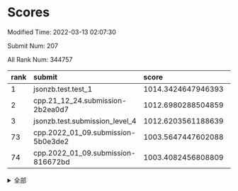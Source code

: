 # Scores

Modified Time: 2022-03-13 02:07:30

Submit Num: 207

All Rank Num: 344757

| rank |               submit               |       score        |       sigma        | pk_num |
| :--- | :--------------------------------- | :----------------- | :----------------- | :----- |
| 1    | jsonzb.test.test_1                 | 1014.3424647946393 | 0.8415116557270699 | 6669   |
| 2    | cpp.21_12_24.submission-2b2ea0d7   | 1012.6980288504859 | 0.7735915787213076 | 6660   |
| 3    | jsonzb.test.submission_level_4     | 1012.6203561188639 | 0.7724868372847006 | 6666   |
| 73   | cpp.2022_01_09.submission-5b0e3de2 | 1003.5647447602088 | 0.7067736666225154 | 6661   |
| 74   | cpp.2022_01_09.submission-816672bd | 1003.4082456808809 | 0.7189360545857555 | 6662   |


<details>
<summary>全部</summary>

| rank |                 submit                 |       score        |       sigma        | pk_num |
| :--- | :------------------------------------- | :----------------- | :----------------- | :----- |
| 1    | jsonzb.test.test_1                     | 1014.3424647946393 | 0.8415116557270699 | 6669   |
| 2    | cpp.21_12_24.submission-2b2ea0d7       | 1012.6980288504859 | 0.7735915787213076 | 6660   |
| 3    | jsonzb.test.submission_level_4         | 1012.6203561188639 | 0.7724868372847006 | 6666   |
| 4    | gobigger.level_3.submission_level_3_42 | 1012.2463893045341 | 0.7713475920294063 | 6658   |
| 5    | gobigger.level_3.submission_level_3_9  | 1011.3709828018143 | 0.7612859139838741 | 6660   |
| 6    | gobigger.level_3.submission_level_3_6  | 1011.2727660887863 | 0.7508862587933337 | 6662   |
| 7    | gobigger.level_3.submission_level_3_4  | 1011.2532943390815 | 0.7746951461886589 | 6662   |
| 8    | gobigger.level_3.submission_level_3_16 | 1011.1710151977588 | 0.7835787771783526 | 6658   |
| 9    | gobigger.level_3.submission_level_3_10 | 1011.1500185278177 | 0.7612568193390074 | 6661   |
| 10   | gobigger.level_3.submission_level_3_27 | 1011.0604553819101 | 0.7786360895779463 | 6669   |
| 11   | gobigger.level_3.submission_level_3_19 | 1011.0441109011073 | 0.8064378722918473 | 6664   |
| 12   | gobigger.level_3.submission_level_3_21 | 1010.8045135969701 | 0.7733488405779981 | 6665   |
| 13   | gobigger.level_3.submission_level_3_41 | 1010.7342777630145 | 0.7550934329685179 | 6661   |
| 14   | gobigger.level_3.submission_level_3_25 | 1010.6524248716312 | 0.767755034737049  | 6661   |
| 15   | gobigger.level_3.submission_level_3_28 | 1010.5654458058051 | 0.7715407272073528 | 6666   |
| 16   | gobigger.level_3.submission_level_3_20 | 1010.3323969651238 | 0.7513762725013523 | 6660   |
| 17   | gobigger.level_3.submission_level_3_35 | 1010.3209080855587 | 0.7550483756139315 | 6656   |
| 18   | gobigger.level_3.submission_level_3_26 | 1010.256428382133  | 0.7522360835474121 | 6661   |
| 19   | gobigger.level_3.submission_level_3_36 | 1010.2559555649758 | 0.7765724663948501 | 6663   |
| 20   | gobigger.level_3.submission_level_3_18 | 1010.2378831450043 | 0.7619643864065083 | 6667   |
| 21   | gobigger.level_3.submission_level_3_23 | 1010.1794982325024 | 0.770788836244802  | 6658   |
| 22   | gobigger.level_3.submission_level_3_24 | 1010.1532967769816 | 0.7508767356852123 | 6662   |
| 23   | gobigger.level_3.submission_level_3_22 | 1010.1405389354463 | 0.7495000596018304 | 6657   |
| 24   | gobigger.level_3.submission_level_3_14 | 1010.0380608080308 | 0.7667894339623466 | 6661   |
| 25   | gobigger.level_3.submission_level_3_0  | 1010.033460218081  | 0.7716639288158869 | 6657   |
| 26   | gobigger.level_3.submission_level_3_43 | 1010.0236046240118 | 0.7556742729932195 | 6662   |
| 27   | gobigger.level_3.submission_level_3_30 | 1009.9713146683088 | 0.7658147094501234 | 6658   |
| 28   | gobigger.level_3.submission_level_3_7  | 1009.967931540519  | 0.7457392317383958 | 6661   |
| 29   | gobigger.level_3.submission_level_3_15 | 1009.9581416027972 | 0.7536483373007047 | 6666   |
| 30   | gobigger.level_3.submission_level_3_2  | 1009.9579001939542 | 0.7451825203085732 | 6665   |
| 31   | gobigger.level_3.submission_level_3_5  | 1009.890389409181  | 0.7770158732921262 | 6663   |
| 32   | gobigger.level_3.submission_level_3_48 | 1009.880648521219  | 0.7651474502645076 | 6657   |
| 33   | gobigger.level_3.submission_level_3_47 | 1009.7393196229724 | 0.7368769479778496 | 6661   |
| 34   | gobigger.level_3.submission_level_3_39 | 1009.7392263767622 | 0.7489512525920791 | 6659   |
| 35   | gobigger.level_3.submission_level_3_11 | 1009.6171013880695 | 0.7433003959607345 | 6663   |
| 36   | gobigger.level_3.submission_level_3_8  | 1009.6125671147021 | 0.7416650045046692 | 6662   |
| 37   | gobigger.level_3.submission_level_3_29 | 1009.604700090448  | 0.7477626146612701 | 6656   |
| 38   | gobigger.level_3.submission_level_3_33 | 1009.599792228999  | 0.7560426596522466 | 6668   |
| 39   | gobigger.level_3.submission_level_3_3  | 1009.5636955400403 | 0.7648916566650221 | 6660   |
| 40   | gobigger.level_3.submission_level_3_31 | 1009.5124639686674 | 0.7479686849430908 | 6666   |
| 41   | gobigger.level_3.submission_level_3_12 | 1009.48606532261   | 0.7345231503485439 | 6660   |
| 42   | gobigger.level_3.submission_level_3_13 | 1009.4312986770606 | 0.7552008057380375 | 6656   |
| 43   | gobigger.level_3.submission_level_3_37 | 1009.4187278451611 | 0.737410170689739  | 6663   |
| 44   | gobigger.level_3.submission_level_3_1  | 1009.3763482715502 | 0.7670036859190451 | 6661   |
| 45   | gobigger.level_3.submission_level_3_40 | 1009.2605891694994 | 0.7474923839587522 | 6660   |
| 46   | gobigger.level_3.submission_level_3_34 | 1009.1692629076516 | 0.765726210196029  | 6663   |
| 47   | gobigger.level_3.submission_level_3_32 | 1009.1256365786841 | 0.7425682975292754 | 6666   |
| 48   | gobigger.level_3.submission_level_3_46 | 1009.0072027108741 | 0.7467736217373808 | 6664   |
| 49   | gobigger.level_3.submission_level_3_45 | 1008.8994984723022 | 0.754889090749046  | 6667   |
| 50   | gobigger.level_3.submission_level_3_44 | 1008.8136049131936 | 0.7476680842349199 | 6660   |
| 51   | gobigger.level_3.submission_level_3_38 | 1008.6942602352555 | 0.746240329756099  | 6670   |
| 52   | gobigger.level_3.submission_level_3_49 | 1008.3919216334406 | 0.7292805573942417 | 6657   |
| 53   | gobigger.level_3.submission_level_3_17 | 1008.1911979679671 | 0.7473238167801198 | 6667   |
| 54   | gobigger.level_1.submission_level_1_26 | 1004.6712402891977 | 0.723679196817134  | 6663   |
| 55   | gobigger.level_1.submission_level_1_0  | 1004.5309268805852 | 0.7169961550747899 | 6662   |
| 56   | gobigger.level_1.submission_level_1_6  | 1004.4285182874958 | 0.7291761074121709 | 6663   |
| 57   | gobigger.level_1.submission_level_1_34 | 1004.3531072970312 | 0.7173367750192426 | 6660   |
| 58   | gobigger.level_1.submission_level_1_12 | 1004.3475071249125 | 0.7176304425163659 | 6662   |
| 59   | gobigger.level_1.submission_level_1_40 | 1004.319700946409  | 0.7215051802991244 | 6659   |
| 60   | gobigger.level_1.submission_level_1_1  | 1004.2023398832774 | 0.7224063809098302 | 6660   |
| 61   | gobigger.level_1.submission_level_1_18 | 1004.1901406536176 | 0.71252927247478   | 6666   |
| 62   | gobigger.level_1.submission_level_1_7  | 1004.1117197075287 | 0.7170116969434416 | 6666   |
| 63   | gobigger.level_1.submission_level_1_49 | 1004.0598559799879 | 0.7089712215152446 | 6662   |
| 64   | gobigger.level_1.submission_level_1_21 | 1004.0537567201277 | 0.7197858359046857 | 6663   |
| 65   | gobigger.level_1.submission_level_1_48 | 1004.0467679988307 | 0.7263988097549642 | 6662   |
| 66   | gobigger.level_1.submission_level_1_38 | 1004.0151863604967 | 0.7108643669823366 | 6663   |
| 67   | gobigger.level_1.submission_level_1_29 | 1003.7139865382622 | 0.7240270338862609 | 6661   |
| 68   | gobigger.level_1.submission_level_1_13 | 1003.6734523135322 | 0.7155608410524599 | 6656   |
| 69   | gobigger.level_1.submission_level_1_11 | 1003.6418745581727 | 0.7133934862141738 | 6661   |
| 70   | gobigger.level_1.submission_level_1_46 | 1003.6270851168345 | 0.71842171207491   | 6660   |
| 71   | gobigger.level_1.submission_level_1_36 | 1003.6139585513672 | 0.7149548450271398 | 6664   |
| 72   | gobigger.level_1.submission_level_1_45 | 1003.6055750084292 | 0.7264042928926713 | 6664   |
| 73   | cpp.2022_01_09.submission-5b0e3de2     | 1003.5647447602088 | 0.7067736666225154 | 6661   |
| 74   | cpp.2022_01_09.submission-816672bd     | 1003.4082456808809 | 0.7189360545857555 | 6662   |
| 75   | gobigger.level_1.submission_level_1_19 | 1003.3270829064359 | 0.7169586670172157 | 6664   |
| 76   | gobigger.level_1.submission_level_1_9  | 1003.3022411676275 | 0.7035116210182532 | 6660   |
| 77   | gobigger.level_1.submission_level_1_24 | 1003.2792719806184 | 0.7110951377458994 | 6660   |
| 78   | gobigger.level_1.submission_level_1_3  | 1003.2408640911802 | 0.7132219484375946 | 6663   |
| 79   | gobigger.level_1.submission_level_1_8  | 1003.13471282735   | 0.7104844943038793 | 6668   |
| 80   | gobigger.level_1.submission_level_1_17 | 1003.1215062633454 | 0.70781886784542   | 6661   |
| 81   | gobigger.level_1.submission_level_1_32 | 1003.1072342719843 | 0.7248066907829677 | 6662   |
| 82   | gobigger.level_1.submission_level_1_2  | 1003.0971437186705 | 0.7194875141847259 | 6661   |
| 83   | gobigger.level_1.submission_level_1_10 | 1003.0889852846116 | 0.7233268164816115 | 6666   |
| 84   | gobigger.level_1.submission_level_1_30 | 1003.0619465739285 | 0.7302808306937743 | 6663   |
| 85   | gobigger.level_1.submission_level_1_43 | 1003.0190236942565 | 0.7088816799188266 | 6664   |
| 86   | gobigger.level_1.submission_level_1_42 | 1003.0132689779191 | 0.7176393167498575 | 6659   |
| 87   | gobigger.level_1.submission_level_1_37 | 1002.9480287985352 | 0.721799528652379  | 6663   |
| 88   | gobigger.level_1.submission_level_1_39 | 1002.9311160103177 | 0.7188270775708705 | 6664   |
| 89   | gobigger.level_1.submission_level_1_4  | 1002.9269594647645 | 0.7134421514744202 | 6665   |
| 90   | gobigger.level_1.submission_level_1_35 | 1002.9170600491657 | 0.7056116248904621 | 6660   |
| 91   | gobigger.level_1.submission_level_1_15 | 1002.9081556680616 | 0.7092003756437851 | 6662   |
| 92   | gobigger.level_1.submission_level_1_31 | 1002.7833658794956 | 0.7159070915835074 | 6657   |
| 93   | gobigger.level_1.submission_level_1_16 | 1002.7626784978925 | 0.7171311833133989 | 6659   |
| 94   | gobigger.level_1.submission_level_1_44 | 1002.7219383819198 | 0.7176909621107574 | 6662   |
| 95   | gobigger.level_1.submission_level_1_47 | 1002.7095253977003 | 0.7115863057622517 | 6661   |
| 96   | gobigger.level_1.submission_level_1_14 | 1002.6495077061014 | 0.7108872851067881 | 6659   |
| 97   | gobigger.level_1.submission_level_1_33 | 1002.6296181581795 | 0.7200124963626023 | 6667   |
| 98   | gobigger.level_1.submission_level_1_27 | 1002.6062635033829 | 0.7135541973007052 | 6657   |
| 99   | gobigger.level_1.submission_level_1_5  | 1002.579786845172  | 0.7063205680284724 | 6661   |
| 100  | gobigger.level_1.submission_level_1_22 | 1002.4043158644275 | 0.7198974413932616 | 6664   |
| 101  | gobigger.level_1.submission_level_1_23 | 1002.3049034502134 | 0.7086823278866093 | 6662   |
| 102  | gobigger.level_1.submission_level_1_28 | 1001.9870990950393 | 0.7146613671215735 | 6663   |
| 103  | gobigger.level_1.submission_level_1_20 | 1001.8861977635207 | 0.7045809423062427 | 6660   |
| 104  | gobigger.level_1.submission_level_1_41 | 1001.785090080559  | 0.714304323930331  | 6661   |
| 105  | gobigger.level_1.submission_level_1_25 | 1001.5190275726479 | 0.722107235259644  | 6665   |
| 106  | gobigger.random.submission_random_10   | 998.251114250332   | 0.7043337160278014 | 6660   |
| 107  | gobigger.random.submission_random_11   | 997.4807359625372  | 0.7025834452433867 | 6662   |
| 108  | gobigger.random.submission_random_47   | 997.3373563144339  | 0.7125800430351761 | 6660   |
| 109  | gobigger.random.submission_random_14   | 996.8735798742953  | 0.7052022147728073 | 6661   |
| 110  | gobigger.random.submission_random_7    | 996.8623377544342  | 0.7034674152802595 | 6658   |
| 111  | gobigger.random.submission_random_35   | 996.8500445008848  | 0.7161666596627948 | 6657   |
| 112  | gobigger.random.submission_random_30   | 996.6950658965033  | 0.7084753876932984 | 6666   |
| 113  | gobigger.random.submission_random_44   | 996.6716474594798  | 0.7118579926512308 | 6663   |
| 114  | gobigger.random.submission_random_32   | 996.6308138449699  | 0.7009559045859461 | 6666   |
| 115  | gobigger.random.submission_random_29   | 996.5915937394108  | 0.7011279168199214 | 6663   |
| 116  | gobigger.random.submission_random_19   | 996.5649672614169  | 0.6972612916437492 | 6660   |
| 117  | gobigger.random.submission_random_17   | 996.5106671919234  | 0.7171077368521034 | 6661   |
| 118  | gobigger.random.submission_random_25   | 996.4716343019027  | 0.7144280377590183 | 6660   |
| 119  | gobigger.random.submission_random_27   | 996.411574328366   | 0.7164750286043629 | 6665   |
| 120  | gobigger.random.submission_random_3    | 996.4023595041316  | 0.7056804251829545 | 6662   |
| 121  | gobigger.random.submission_random_6    | 996.3976847147038  | 0.7093348159599935 | 6661   |
| 122  | gobigger.random.submission_random_15   | 996.3250885155832  | 0.70237981068342   | 6662   |
| 123  | gobigger.random.submission_random_21   | 996.2271223958323  | 0.7132307211880161 | 6662   |
| 124  | gobigger.random.submission_random_16   | 996.2264573118214  | 0.7185976840650665 | 6654   |
| 125  | gobigger.random.submission_random_49   | 996.2045466024417  | 0.7136702853166431 | 6669   |
| 126  | gobigger.random.submission_random_24   | 996.1861213857349  | 0.7046834925280154 | 6665   |
| 127  | gobigger.random.submission_random_45   | 996.1788529917304  | 0.7175043630713374 | 6660   |
| 128  | gobigger.random.submission_random_18   | 996.1695160768018  | 0.7147328950578933 | 6665   |
| 129  | gobigger.random.submission_random_46   | 996.1073065091873  | 0.7062389939262841 | 6661   |
| 130  | gobigger.random.submission_random_43   | 996.0987450741425  | 0.7230063071838977 | 6661   |
| 131  | gobigger.random.submission_random_38   | 996.0545682630914  | 0.7057337189498163 | 6659   |
| 132  | gobigger.random.submission_random_41   | 996.0534770837569  | 0.7072956436770423 | 6660   |
| 133  | gobigger.random.submission_random_37   | 996.0112325642202  | 0.7035070709222977 | 6659   |
| 134  | gobigger.random.submission_random_48   | 996.0095215792564  | 0.715000846142946  | 6659   |
| 135  | gobigger.random.submission_random_9    | 995.9121445252605  | 0.6978790214244928 | 6665   |
| 136  | gobigger.random.submission_random_20   | 995.8674108037785  | 0.6930781320262311 | 6661   |
| 137  | gobigger.random.submission_random_12   | 995.8324805639124  | 0.7008925501767093 | 6666   |
| 138  | gobigger.random.submission_random_26   | 995.8288235469324  | 0.713364443974757  | 6665   |
| 139  | gobigger.random.submission_random_34   | 995.7284681325816  | 0.7081337579843798 | 6661   |
| 140  | gobigger.random.submission_random_2    | 995.690940328401   | 0.7083640200199125 | 6662   |
| 141  | gobigger.random.submission_random_40   | 995.6215130913987  | 0.7102218215023977 | 6666   |
| 142  | gobigger.random.submission_random_39   | 995.6135162956613  | 0.7079584632571381 | 6662   |
| 143  | gobigger.random.submission_random_13   | 995.464234018277   | 0.7189536912855466 | 6667   |
| 144  | gobigger.random.submission_random_0    | 995.4027581176445  | 0.7190672822097763 | 6662   |
| 145  | gobigger.random.submission_random_31   | 995.3298508675525  | 0.7087239383903824 | 6661   |
| 146  | gobigger.random.submission_random_36   | 995.277477588074   | 0.7179283534820486 | 6660   |
| 147  | gobigger.random.submission_random_28   | 995.257924909316   | 0.7179821909296347 | 6664   |
| 148  | gobigger.random.submission_random_8    | 995.2327341292768  | 0.717690872462833  | 6665   |
| 149  | gobigger.random.submission_random_42   | 995.1975724695371  | 0.7183186222982992 | 6657   |
| 150  | gobigger.random.submission_random_5    | 995.1893917116262  | 0.7056936944604539 | 6664   |
| 151  | gobigger.random.submission_random_22   | 995.1797488258261  | 0.7013170698593006 | 6660   |
| 152  | gobigger.random.submission_random_1    | 995.0994997697221  | 0.7147020607725572 | 6657   |
| 153  | gobigger.random.submission_random_4    | 994.9626347254093  | 0.709697233419937  | 6663   |
| 154  | gobigger.random.submission_random_33   | 994.914585977494   | 0.7108881843825671 | 6658   |
| 155  | gobigger.random.submission_random_23   | 994.5879699860124  | 0.7198537736019931 | 6663   |
| 156  | gobigger.level_2.submission_level_2_8  | 994.2106650138038  | 0.7400866800386734 | 6662   |
| 157  | gobigger.level_2.submission_level_2_38 | 993.8251159824488  | 0.7224644788054664 | 6658   |
| 158  | gobigger.level_2.submission_level_2_7  | 993.548119785441   | 0.7300085812050922 | 6663   |
| 159  | gobigger.level_2.submission_level_2_33 | 993.1401962386145  | 0.7503925000760594 | 6660   |
| 160  | gobigger.level_2.submission_level_2_10 | 993.0106791877841  | 0.7611093978854212 | 6664   |
| 161  | gobigger.level_2.submission_level_2_22 | 992.9953204346156  | 0.7408719073610737 | 6663   |
| 162  | gobigger.level_2.submission_level_2_6  | 992.8966222645884  | 0.7353645243822435 | 6663   |
| 163  | gobigger.level_2.submission_level_2_32 | 992.893577593377   | 0.7390359245606816 | 6664   |
| 164  | gobigger.level_2.submission_level_2_12 | 992.8616175281911  | 0.7297488799815517 | 6661   |
| 165  | gobigger.level_2.submission_level_2_4  | 992.6855605763898  | 0.7430893958720153 | 6661   |
| 166  | gobigger.level_2.submission_level_2_31 | 992.5700260123259  | 0.7334908228365205 | 6662   |
| 167  | gobigger.level_2.submission_level_2_14 | 992.5510259420877  | 0.7478947124052504 | 6664   |
| 168  | gobigger.level_2.submission_level_2_0  | 992.5489190942421  | 0.7607787469741044 | 6660   |
| 169  | gobigger.level_2.submission_level_2_41 | 992.5315062144854  | 0.7478836024148293 | 6667   |
| 170  | gobigger.level_2.submission_level_2_2  | 992.5288111113688  | 0.7542191189048251 | 6661   |
| 171  | gobigger.level_2.submission_level_2_17 | 992.4662988991929  | 0.7216058710096632 | 6665   |
| 172  | gobigger.level_2.submission_level_2_5  | 992.4128592290173  | 0.752998394924734  | 6662   |
| 173  | gobigger.level_2.submission_level_2_44 | 992.3775726163907  | 0.7322430927261893 | 6660   |
| 174  | gobigger.level_2.submission_level_2_40 | 992.3623553188714  | 0.7370605677249803 | 6657   |
| 175  | gobigger.level_2.submission_level_2_18 | 992.3465637130685  | 0.7266130966124666 | 6663   |
| 176  | gobigger.level_2.submission_level_2_30 | 992.2972172849808  | 0.7526302583203912 | 6667   |
| 177  | gobigger.level_2.submission_level_2_9  | 992.2883630452495  | 0.7328476373088221 | 6662   |
| 178  | gobigger.level_2.submission_level_2_48 | 992.2193785431831  | 0.750555179906572  | 6663   |
| 179  | gobigger.level_2.submission_level_2_23 | 992.1723889247188  | 0.7409705643662374 | 6660   |
| 180  | gobigger.level_2.submission_level_2_25 | 992.1668213896673  | 0.7331603410400507 | 6657   |
| 181  | gobigger.level_2.submission_level_2_16 | 992.0989633614682  | 0.7515055721377581 | 6662   |
| 182  | gobigger.level_2.submission_level_2_1  | 992.0980455521384  | 0.7507163375320625 | 6659   |
| 183  | gobigger.level_2.submission_level_2_29 | 992.0202479197235  | 0.7345923719213739 | 6667   |
| 184  | gobigger.level_2.submission_level_2_42 | 991.9464538078743  | 0.7338773959044892 | 6665   |
| 185  | gobigger.level_2.submission_level_2_49 | 991.9233255915042  | 0.7613452284074618 | 6664   |
| 186  | gobigger.level_2.submission_level_2_28 | 991.9008069450988  | 0.7519300432752142 | 6660   |
| 187  | gobigger.level_2.submission_level_2_15 | 991.8645377882247  | 0.7460974263796071 | 6660   |
| 188  | gobigger.level_2.submission_level_2_35 | 991.8620230721252  | 0.7689208473399916 | 6662   |
| 189  | gobigger.level_2.submission_level_2_3  | 991.8606826171473  | 0.7587452522683985 | 6661   |
| 190  | gobigger.level_2.submission_level_2_21 | 991.8229399412357  | 0.7522745583584393 | 6665   |
| 191  | gobigger.level_2.submission_level_2_27 | 991.7054609848205  | 0.7443711723698533 | 6657   |
| 192  | gobigger.level_2.submission_level_2_47 | 991.6486149773556  | 0.7652647239092449 | 6660   |
| 193  | gobigger.level_2.submission_level_2_13 | 991.5411000571778  | 0.7557858515922894 | 6662   |
| 194  | gobigger.level_2.submission_level_2_26 | 991.4888585963989  | 0.750364399611139  | 6669   |
| 195  | gobigger.level_2.submission_level_2_20 | 991.4695229304035  | 0.7644688521784289 | 6659   |
| 196  | gobigger.level_2.submission_level_2_46 | 991.4321315526997  | 0.7449685980885468 | 6661   |
| 197  | gobigger.level_2.submission_level_2_39 | 991.3586314403923  | 0.74650904727845   | 6665   |
| 198  | gobigger.level_2.submission_level_2_45 | 991.3218506390498  | 0.7685695272799106 | 6664   |
| 199  | gobigger.level_2.submission_level_2_24 | 991.2769791008361  | 0.7567270787426627 | 6658   |
| 200  | gobigger.level_2.submission_level_2_43 | 991.2624724741341  | 0.7416204360318774 | 6661   |
| 201  | gobigger.level_2.submission_level_2_34 | 990.9520683192744  | 0.7525584738184046 | 6666   |
| 202  | gobigger.level_2.submission_level_2_19 | 990.9485422913729  | 0.7676233716819604 | 6663   |
| 203  | gobigger.level_2.submission_level_2_37 | 990.8879760696547  | 0.7586492307009809 | 6668   |
| 204  | gobigger.level_2.submission_level_2_36 | 990.7653124811795  | 0.7696156022854612 | 6664   |
| 205  | gobigger.level_2.submission_level_2_11 | 990.4079076599883  | 0.7545923031943146 | 6663   |
| 206  | gobigger.none.submission_none_1        | 977.2399036466985  | 1.3379467199451682 | 6657   |
| 207  | gobigger.none.submission_none_0        | 976.5626863650511  | 1.4506865541387917 | 6662   |

</details>